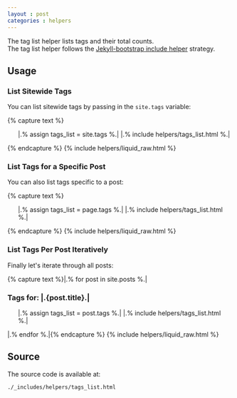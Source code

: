 ```yaml
---
layout : post
categories : helpers
---
```


The tag list helper lists tags and their total counts.   
The tag list helper follows the [Jekyll-bootstrap include helper](/lessons/bootstrap-api.html) strategy.

## Usage

### List Sitewide Tags

You can list sitewide tags by passing in the `site.tags` variable:

{% capture text %}<ul>
  |.% assign tags_list = site.tags %.|
  |.% include helpers/tags_list.html %.|
</ul>{% endcapture %}
{% include helpers/liquid_raw.html %}

### List Tags for a Specific Post

You can also list tags specific to a post:

{% capture text %}<ul>
  |.% assign tags_list = page.tags %.|
  |.% include helpers/tags_list.html %.|
</ul>{% endcapture %}
{% include helpers/liquid_raw.html %}

### List Tags Per Post Iteratively

Finally let's iterate through all posts:

{% capture text %}|.% for post in site.posts %.|
  <h3>Tags for: |.{post.title}.|</h3>  
  <ul>
    |.% assign tags_list = post.tags %.|  
    |.% include helpers/tags_list.html %.|
  </ul>
|.% endfor %.|{% endcapture %}
{% include helpers/liquid_raw.html %}

## Source

The source code is available at:
    
    ./_includes/helpers/tags_list.html
    

